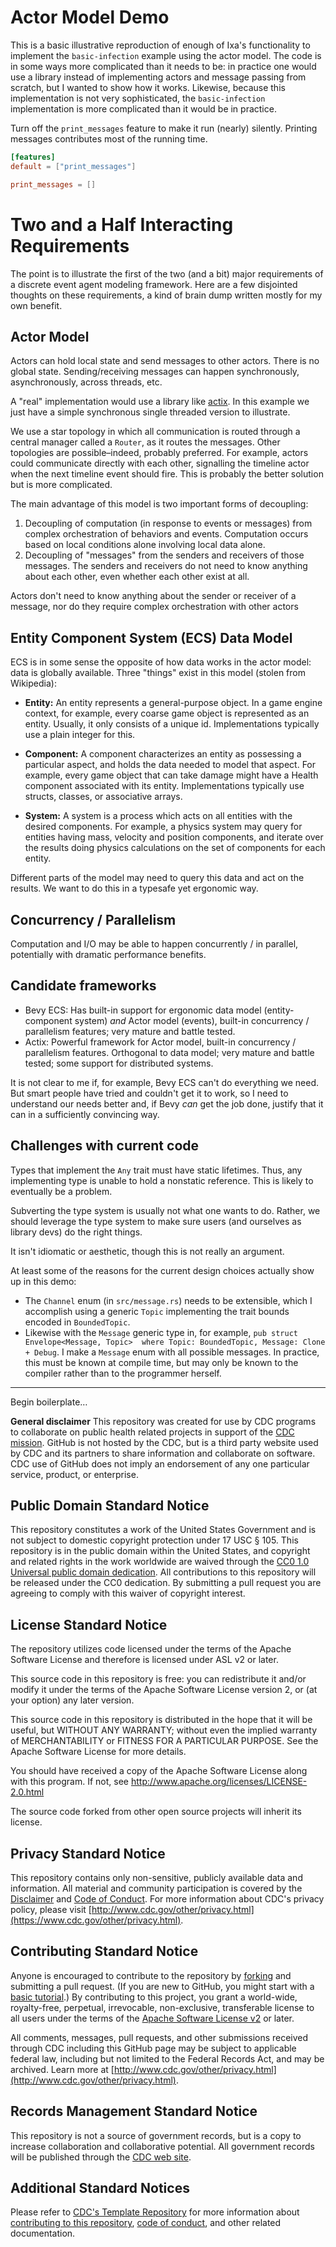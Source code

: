 # Actor Model Demo

This is a basic illustrative reproduction of enough of Ixa's functionality to implement the `basic-infection` example using the actor model. The code is in some ways more complicated than it needs to be: in practice one would use a library instead of implementing actors and message passing from scratch, but I wanted to show how it works. Likewise, because this implementation is not very sophisticated, the `basic-infection` implementation is more complicated than it would be in practice.

Turn off the `print_messages` feature to make it run (nearly) silently. Printing messages contributes most of the running time.

```toml
[features]
default = ["print_messages"]

print_messages = []
```

# Two and a Half Interacting Requirements

The point is to illustrate the first of the two (and a bit) major requirements of a discrete event agent modeling framework. Here are a few disjointed thoughts on these requirements, a kind of brain dump written mostly for my own benefit.

## Actor Model

Actors can hold local state and send messages to other actors. There is no global state. Sending/receiving messages 
can happen synchronously, asynchronously, across threads, etc.

A "real" implementation would use a library like [actix](https://actix.rs/docs/actix/actor). In this 
example we just have a simple synchronous single threaded version to illustrate. 

We use a star topology in which all communication is routed through a central manager called a `Router`, as it routes the messages. Other topologies are possible–indeed, probably preferred. For example, actors could communicate directly with each other, signalling the timeline actor when the next timeline event should fire. This is probably the better solution but is more complicated.

The main advantage of this model is two important forms of decoupling:

1. Decoupling of computation (in response to events or messages) from complex orchestration of behaviors and events. Computation occurs based on local conditions alone involving local data alone.
2. Decoupling of "messages" from the senders and receivers of those messages. The senders and receivers do not need to know anything about each other, even whether each other exist at all.

Actors don't need to know anything about the sender or receiver of a message, nor do they require complex orchestration with other actors

## Entity Component System (ECS) Data Model

ECS is in some sense the opposite of how data works in the actor model: data is globally available. Three "things" exist in this model (stolen from Wikipedia):

 - **Entity:** An entity represents a general-purpose object. In a game engine context, for example, every coarse game object is represented as an entity. Usually, it only consists of a unique id. Implementations typically use a plain integer for this.

 - **Component:** A component characterizes an entity as possessing a particular aspect, and holds the data needed to model that aspect. For example, every game object that can take damage might have a Health component associated with its entity. Implementations typically use structs, classes, or associative arrays.

 - **System:** A system is a process which acts on all entities with the desired components. For example, a physics system may query for entities having mass, velocity and position components, and iterate over the results doing physics calculations on the set of components for each entity.

Different parts of the model may need to query this data and act on the results. We want to do this in a typesafe 
yet ergonomic way.

## Concurrency / Parallelism

Computation and I/O may be able to happen concurrently / in parallel, potentially with dramatic performance benefits.

## Candidate frameworks

 - Bevy ECS: Has built-in support for ergonomic data model (entity-component system) _and_ Actor model (events), 
   built-in concurrency / parallelism features; very mature and battle tested.
 - Actix: Powerful framework for Actor model, built-in concurrency / parallelism features. Orthogonal to data model; 
   very mature and battle tested; some support for distributed systems.

It is not clear to me if, for example, Bevy ECS can't do everything we need. But smart people have tried and couldn't get it to work, so I need to understand our needs better and, if Bevy *can* get the job done, justify that it can in a sufficiently convincing way.

## Challenges with current code

Types that implement the `Any` trait must have static lifetimes. Thus, any implementing type is unable to hold a 
nonstatic reference. This is likely to eventually be a problem. 

Subverting the type system is usually not what one wants to do. Rather, we should leverage the type system to make sure users (and ourselves as library devs) do the right things.

It isn't idiomatic or aesthetic, though this is not really an argument. 

At least some of the reasons for the current design choices actually show up in this demo:

 - The `Channel` enum (in `src/message.rs`) needs to be extensible, which I accomplish using a generic `Topic` implementing the trait bounds encoded in `BoundedTopic`.
 - Likewise with the `Message` generic type in, for example, `pub struct Envelope<Message, Topic>  where Topic: BoundedTopic, Message: Clone + Debug`. I make a `Message` enum with all possible messages. In practice, this must be known at compile time, but may only be known to the compiler rather than to the programmer herself.

<hr>

Begin boilerplate…

**General disclaimer** This repository was created for use by CDC programs to collaborate on public health related projects in support of the [CDC mission](https://www.cdc.gov/about/organization/mission.htm).  GitHub is not hosted by the CDC, but is a third party website used by CDC and its partners to share information and collaborate on software. CDC use of GitHub does not imply an endorsement of any one particular service, product, or enterprise.

## Public Domain Standard Notice
This repository constitutes a work of the United States Government and is not
subject to domestic copyright protection under 17 USC § 105. This repository is in
the public domain within the United States, and copyright and related rights in
the work worldwide are waived through the [CC0 1.0 Universal public domain dedication](https://creativecommons.org/publicdomain/zero/1.0/).
All contributions to this repository will be released under the CC0 dedication. By
submitting a pull request you are agreeing to comply with this waiver of
copyright interest.

## License Standard Notice
The repository utilizes code licensed under the terms of the Apache Software
License and therefore is licensed under ASL v2 or later.

This source code in this repository is free: you can redistribute it and/or modify it under
the terms of the Apache Software License version 2, or (at your option) any
later version.

This source code in this repository is distributed in the hope that it will be useful, but WITHOUT ANY
WARRANTY; without even the implied warranty of MERCHANTABILITY or FITNESS FOR A
PARTICULAR PURPOSE. See the Apache Software License for more details.

You should have received a copy of the Apache Software License along with this
program. If not, see http://www.apache.org/licenses/LICENSE-2.0.html

The source code forked from other open source projects will inherit its license.

## Privacy Standard Notice
This repository contains only non-sensitive, publicly available data and
information. All material and community participation is covered by the
[Disclaimer](DISCLAIMER.md)
and [Code of Conduct](code-of-conduct.md).
For more information about CDC's privacy policy, please visit [http://www.cdc.gov/other/privacy.html](https://www.cdc.gov/other/privacy.html).

## Contributing Standard Notice
Anyone is encouraged to contribute to the repository by [forking](https://help.github.com/articles/fork-a-repo)
and submitting a pull request. (If you are new to GitHub, you might start with a
[basic tutorial](https://help.github.com/articles/set-up-git).) By contributing
to this project, you grant a world-wide, royalty-free, perpetual, irrevocable,
non-exclusive, transferable license to all users under the terms of the
[Apache Software License v2](http://www.apache.org/licenses/LICENSE-2.0.html) or
later.

All comments, messages, pull requests, and other submissions received through
CDC including this GitHub page may be subject to applicable federal law, including but not limited to the Federal Records Act, and may be archived. Learn more at [http://www.cdc.gov/other/privacy.html](http://www.cdc.gov/other/privacy.html).

## Records Management Standard Notice
This repository is not a source of government records, but is a copy to increase
collaboration and collaborative potential. All government records will be
published through the [CDC web site](http://www.cdc.gov).

## Additional Standard Notices
Please refer to [CDC's Template Repository](https://github.com/CDCgov/template) for more information about [contributing to this repository](https://github.com/CDCgov/template/blob/main/CONTRIBUTING.md), [code of conduct](https://github.com/CDCgov/template/blob/main/code-of-conduct.md), and other related documentation.
